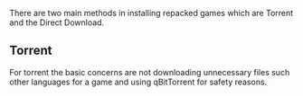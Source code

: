 There are two main methods in installing repacked games which are Torrent and the Direct Download.

## Torrent
For torrent the basic concerns are not downloading unnecessary files such other languages for a game and using qBitTorrent for safety reasons.

